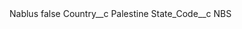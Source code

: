 <?xml version="1.0" encoding="UTF-8"?>
<CustomMetadata xmlns="http://soap.sforce.com/2006/04/metadata" xmlns:xsi="http://www.w3.org/2001/XMLSchema-instance" xmlns:xsd="http://www.w3.org/2001/XMLSchema">
    <label>Nablus</label>
    <protected>false</protected>
    <values>
        <field>Country__c</field>
        <value xsi:type="xsd:string">Palestine</value>
    </values>
    <values>
        <field>State_Code__c</field>
        <value xsi:type="xsd:string">NBS</value>
    </values>
</CustomMetadata>
